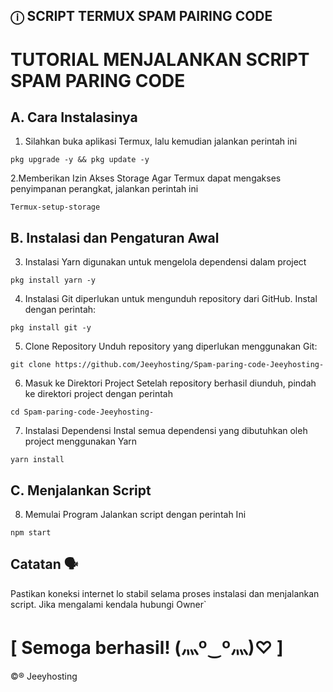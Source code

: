 ## ⓘ SCRIPT TERMUX SPAM PAIRING CODE

# TUTORIAL MENJALANKAN SCRIPT SPAM PARING CODE

## A. Cara Instalasinya 
1. Silahkan buka aplikasi Termux, lalu kemudian jalankan perintah ini
```
pkg upgrade -y && pkg update -y
```
2.Memberikan Izin Akses Storage Agar Termux dapat mengakses penyimpanan perangkat, jalankan perintah ini
```
Termux-setup-storage
```


## B. Instalasi dan Pengaturan Awal

3. Instalasi Yarn  digunakan untuk mengelola dependensi dalam project
```
pkg install yarn -y
```

4. Instalasi Git diperlukan untuk mengunduh repository dari GitHub. Instal dengan perintah:
```
pkg install git -y
```

5. Clone Repository Unduh repository yang diperlukan menggunakan Git:
```
git clone https://github.com/Jeeyhosting/Spam-paring-code-Jeeyhosting-
```

6. Masuk ke Direktori Project Setelah repository berhasil diunduh, pindah ke direktori project dengan perintah
```
cd Spam-paring-code-Jeeyhosting-
```

7. Instalasi Dependensi Instal semua dependensi yang dibutuhkan oleh project menggunakan Yarn
```
yarn install
```
## C. Menjalankan Script

8. Memulai Program Jalankan script dengan perintah Ini 
```
npm start
```



## Catatan 🗣️
Pastikan koneksi internet  lo stabil selama proses instalasi dan menjalankan script. Jika mengalami kendala hubungi Owner`

# [ Semoga berhasil! (⁠灬⁠º⁠‿⁠º⁠灬⁠)⁠♡ ]




©® Jeeyhosting 
